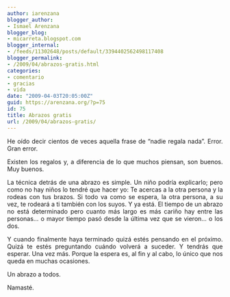 ```yaml
---
author: iarenzana
blogger_author:
- Ismael Arenzana
blogger_blog:
- micarreta.blogspot.com
blogger_internal:
- /feeds/11302648/posts/default/3394402562498117408
blogger_permalink:
- /2009/04/abrazos-gratis.html
categories:
- comentario
- gracias
- vida
date: "2009-04-03T20:05:00Z"
guid: https://arenzana.org/?p=75
id: 75
title: Abrazos gratis
url: /2009/04/abrazos-gratis/
---
```

<p style="text-align: justify;">
  He oído decir cientos de veces aquella frase de &#8220;nadie regala nada&#8221;. Error. Gran error.
</p>

<p style="text-align: justify;">
  Existen los regalos y, a diferencia de lo que muchos piensan, son buenos. Muy buenos.
</p>

<p style="text-align: justify;">
  La técnica detrás de una abrazo es simple. Un niño podría explicarlo; pero como no hay niños lo tendré que hacer yo: Te acercas a la otra persona y la rodeas con tus brazos. Si todo va como se espera, la otra persona, a su vez, te rodeará a ti también con los suyos. Y ya está. El tiempo de un abrazo no está determinado pero cuanto más largo es más cariño hay entre las personas&#8230; o mayor tiempo pasó desde la última vez que se vieron&#8230; o los dos.
</p>

<p style="text-align: justify;">
  Y cuando finalmente haya terminado quizá estés pensando en el próximo. Quizá te estés preguntando cuándo volverá a suceder. Y tendrás que esperar. Una vez más. Porque la espera es, al fin y al cabo, lo único que nos queda en muchas ocasiones.
</p>

<p style="text-align: justify;">
  Un abrazo a todos.
</p>

<p style="text-align: justify;">
  Namasté.
</p>